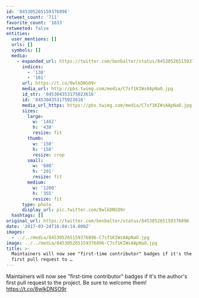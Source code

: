 ```yaml
---
id: '845305265159376896'
retweet_count: '711'
favorite_count: '1633'
retweeted: false
entities:
  user_mentions: []
  urls: []
  symbols: []
  media:
    - expanded_url: https://twitter.com/benbalter/status/845305265159376896/photo/1
      indices:
        - '138'
        - '161'
      url: https://t.co/8wlkDNSO9r
      media_url: http://pbs.twimg.com/media/C7sf1KIWsAApNaO.jpg
      id_str: '845304353175023616'
      id: '845304353175023616'
      media_url_https: https://pbs.twimg.com/media/C7sf1KIWsAApNaO.jpg
      sizes:
        large:
          w: '1482'
          h: '438'
          resize: fit
        thumb:
          w: '150'
          h: '150'
          resize: crop
        small:
          w: '680'
          h: '201'
          resize: fit
        medium:
          w: '1200'
          h: '355'
          resize: fit
      type: photo
      display_url: pic.twitter.com/8wlkDNSO9r
  hashtags: []
original_url: https://twitter.com/benbalter/status/845305265159376896
date: '2017-03-24T16:04:14.000Z'
images:
  - ../../media/845305265159376896-C7sf1KIWsAApNaO.jpg
image: ../../media/845305265159376896-C7sf1KIWsAApNaO.jpg
title: >-
  Maintainers will now see "first-time contributor" badges if it's the author's
  first pull request to …
---
```


Maintainers will now see "first-time contributor" badges if it's the author's first pull request to the project. Be sure to welcome them! https://t.co/8wlkDNSO9r